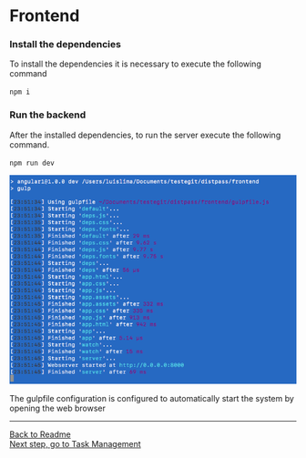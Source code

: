 # Frontend

### Install the dependencies

To install the dependencies it is necessary to execute the following command

`npm i`

### Run the backend

After the installed dependencies, to run the server execute the following command. 

`npm run dev`

![](https://github.com/lclms/distpass/blob/master/img/npm_run_dev_frontend.png)

The gulpfile configuration is configured to automatically start the system by opening the web browser

___
[Back to Readme](https://github.com/lclms/distpass)</br>
[Next step, go to Task Management](https://github.com/lclms/distpass/blob/master/content/Task%20Management.md)
